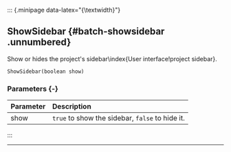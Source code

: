 ::: {.minipage data-latex="{\textwidth}"}
## ShowSidebar {#batch-showsidebar .unnumbered}

Show or hides the project's sidebar\index{User interface!project sidebar}.

```{sql}
ShowSidebar(boolean show)
```

### Parameters {-}

**Parameter** | **Description**
| :-- | :-- |
show | `true` to show the sidebar, `false` to hide it.
:::

***
